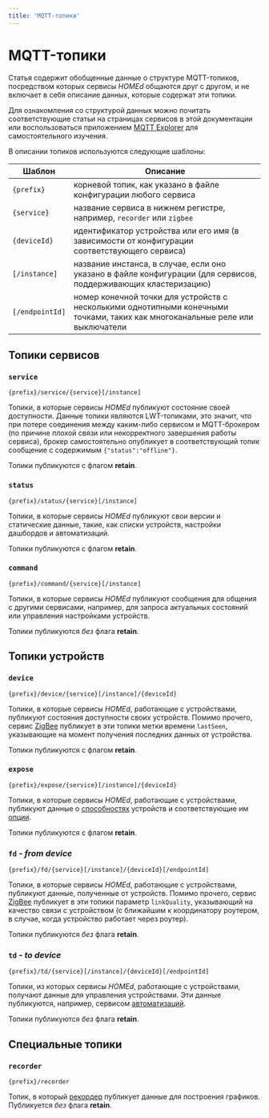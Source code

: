 ```yaml
---
title: 'MQTT-топики'
---
```


# MQTT-топики

Статья содержит обобщенные данные о структуре MQTT-топиков, посредством которых сервисы _HOMEd_ общаются друг с другом, и не включает в себя описание данных, которые содержат эти топики.

Для ознакомления со структурой данных можно почитать соответствующие статьи на страницах сервисов в этой документации или воспользоваться приложением [MQTT Explorer](http://mqtt-explorer.com) для самостоятельного изучения.

В описании топиков используются следующие шаблоны:

| Шаблон | Описание |
|--------|----------|
| `{prefix}`      | корневой топик, как указано в файле конфигурации любого сервиса |
| `{service}`     | название сервиса в нижнем регистре, например, `recorder` или `zigbee` |
| `{deviceId}`    | идентификатор устройства или его имя (в зависимости от конфигурации соответствующего сервиса) |
| `[/instance]`   | название инстанса, в случае, если оно указано в файле конфигурации (для сервисов, поддерживающих кластеризацию) |
| `[/endpointId]` | номер конечной точки для устройств с несколькими однотипными конечными точками, таких как многоканальные реле или выключатели |

## Топики сервисов

### `service`

```
{prefix}/service/{service}[/instance]
```

Топики, в которые сервисы _HOMEd_ публикуют состояние своей доступности. Данные топики являются LWT-топиками, это значит, что при потере соединения между каким-либо сервисом и MQTT-брокером (по причине плохой связи или некорректного завершения работы сервиса), брокер самостоятельно опубликует в соответствующий топик сообщение с содержимым `{"status":"offline"}`.

Топики публикуются с флагом __retain__.

### `status`

```
{prefix}/status/{service}[/instance]
```

Топики, в которые сервисы _HOMEd_ публикуют свои версии и статические данные, такие, как списки устройств, настройки дашбордов и автоматизаций.

Топики публикуются с флагом __retain__.

### `command`

```
{prefix}/command/{service}[/instance]
```

Топики, в которые сервисы _HOMEd_ публикуют сообщения для общения с другими сервисами, например, для запроса актуальных состояний или управления настройками устройств.

Топики публикуются _без_ флага __retain__.

## Топики устройств

### `device`

```
{prefix}/device/{service}[/instance]/{deviceId}
```

Топики, в которые сервисы _HOMEd_, работающие с устройствами, публикуют состояния доступности своих устройств. Помимо прочего, сервис [ZigBee](/zigbee/) публикует в эти топики метки времени `lastSeen`, указывающие на момент получения последних данных от устройства.

Топики публикуются с флагом __retain__.

### `expose`

```
{prefix}/expose/{service}[/instance]/{deviceId}
```

Топики, в которые сервисы _HOMEd_, работающие с устройствами, публикуют данные о [способностях](/common/exposes/) устройств и соответствующие им [опции](/common/options/).

Топики публикуются с флагом __retain__.

### `fd` _- from device_

```
{prefix}/fd/{service}[/instance]/{deviceId}[/endpointId]
```

Топики, в которые сервисы _HOMEd_, работающие с устройствами, публикуют данные, полученные от устройств. Помимо прочего, сервис [ZigBee](/zigbee/) публикует в эти топики параметр `linkQuality`, указывающий на качество связи с устройством (с ближайшим к координатору роутером, в случае, когда устройство работает через роутер).

Топики публикуются _без_ флага __retain__.

### `td` _- to device_

```
{prefix}/td/{service}[/instance]/{deviceId}[/endpointId]
```

Топики, из которых сервисы _HOMEd_, работающие с устройствами, получают данные для управления устройствами. Эти данные публикуются, например, сервисом [автоматизаций](/automation/).

Топики публикуются _без_ флага __retain__.

## Специальные топики

### `recorder`

```
{prefix}/recorder
```

Топик, в который [рекордер](/recorder/) публикует данные для построения графиков. Публикуется _без_ флага __retain__.

